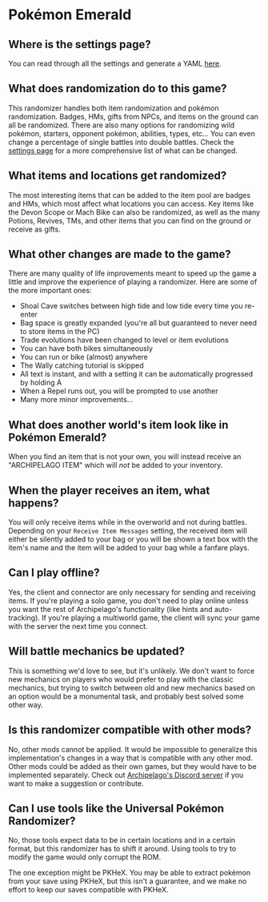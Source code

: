 # Pokémon Emerald

## Where is the settings page?

You can read through all the settings and generate a YAML [here](../player-settings).

## What does randomization do to this game?

This randomizer handles both item randomization and pokémon randomization. Badges, HMs, gifts from NPCs, and items on
the ground can all be randomized. There are also many options for randomizing wild pokémon, starters, opponent pokémon,
abilities, types, etc… You can even change a percentage of single battles into double battles. Check the
[settings page](../player-settings) for a more comprehensive list of what can be changed.

## What items and locations get randomized?

The most interesting items that can be added to the item pool are badges and HMs, which most affect what locations you
can access. Key items like the Devon Scope or Mach Bike can also be randomized, as well as the many Potions, Revives,
TMs, and other items that you can find on the ground or receive as gifts.

## What other changes are made to the game?

There are many quality of life improvements meant to speed up the game a little and improve the experience of playing a
randomizer. Here are some of the more important ones:

- Shoal Cave switches between high tide and low tide every time you re-enter
- Bag space is greatly expanded (you're all but guaranteed to never need to store items in the PC)
- Trade evolutions have been changed to level or item evolutions
- You can have both bikes simultaneously
- You can run or bike (almost) anywhere
- The Wally catching tutorial is skipped
- All text is instant, and with a setting it can be automatically progressed by holding A
- When a Repel runs out, you will be prompted to use another
- Many more minor improvements…

## What does another world's item look like in Pokémon Emerald?

When you find an item that is not your own, you will instead receive an "ARCHIPELAGO ITEM" which will *not* be added to
your inventory.

## When the player receives an item, what happens?

You will only receive items while in the overworld and not during battles. Depending on your `Receive Item Messages`
setting, the received item will either be silently added to your bag or you will be shown a text box with the item's
name and the item will be added to your bag while a fanfare plays.

## Can I play offline?

Yes, the client and connector are only necessary for sending and receiving items. If you're playing a solo game, you
don't need to play online unless you want the rest of Archipelago's functionality (like hints and auto-tracking). If
you're playing a multiworld game, the client will sync your game with the server the next time you connect.

## Will battle mechanics be updated?

This is something we'd love to see, but it's unlikely. We don't want to force new mechanics on players who would prefer
to play with the classic mechanics, but trying to switch between old and new mechanics based on an option would be a
monumental task, and probably best solved some other way.

## Is this randomizer compatible with other mods?

No, other mods cannot be applied. It would be impossible to generalize this implementation's changes in a way that is
compatible with any other mod. Other mods could be added as their own games, but they would have to be implemented
separately. Check out [Archipelago's Discord server](https://discord.gg/8Z65BR2) if you want to make a suggestion or
contribute.

## Can I use tools like the Universal Pokémon Randomizer?

No, those tools expect data to be in certain locations and in a certain format, but this randomizer has to shift it
around. Using tools to try to modify the game would only corrupt the ROM.

The one exception might be PKHeX. You may be able to extract pokémon from your save using PKHeX, but this isn't a
guarantee, and we make no effort to keep our saves compatible with PKHeX.
